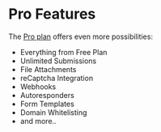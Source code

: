 # Pro Features

The [Pro plan](https://web3forms.com/#pricing) offers even more possibilities:

* Everything from Free Plan
* Unlimited Submissions
* File Attachments
* reCaptcha Integration
* Webhooks
* Autoresponders
* Form Templates
* Domain Whitelisting
* and more..
